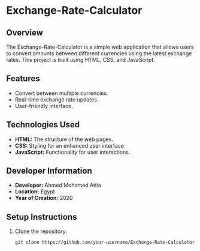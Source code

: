 # Exchange-Rate-Calculator

## Overview
The Exchange-Rate-Calculator is a simple web application that allows users to convert amounts between different currencies using the latest exchange rates. This project is built using HTML, CSS, and JavaScript.

## Features
- Convert between multiple currencies.
- Real-time exchange rate updates.
- User-friendly interface.

## Technologies Used
- **HTML:** The structure of the web pages.
- **CSS:** Styling for an enhanced user interface.
- **JavaScript:** Functionality for user interactions.

## Developer Information
- **Developer:** Ahmed Mohamed Attia
- **Location:** Egypt
- **Year of Creation:** 2020

## Setup Instructions
1. Clone the repository:
   ```bash
   git clone https://github.com/your-username/Exchange-Rate-Calculator.git
